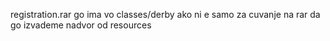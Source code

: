 registration.rar go ima vo classes/derby
ako ni e samo za cuvanje na rar  da go izvademe nadvor od resources